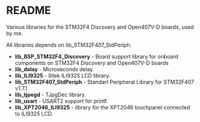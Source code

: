 # README #

Various libraries for the STM32F4 Discovery and Open407V-D boards, used by me.

All libraries depends on lib_STM32F407_StdPeriph.

* <b>lib_BSP_STM32F4_Discovery</b> - Board support library for onboard components on STM32F4 Discovery and Open407V-D boards
* <b>lib_delay</b> - Microseconds delay.
* <b>lib_ILI9325</b> - Ilitek ILI9325 LCD library.
* <b>lib_STM32F407_StdPeriph</b> - Standart Peripheral Library for STM32F407 v1.7.1
* <b>lib_tjpegd</b> - TJpgDec library.
* <b>lib_usart</b> - USART2 support for printf.
* <b>lib_XPT2046_ILI9325</b> - library for the XPT2046 touchpanel connected to ILI9325 LCD.

